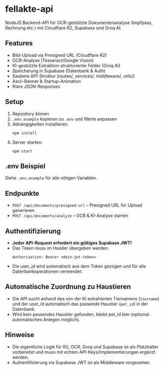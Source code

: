 # fellakte-api

NodeJS Backend-API für OCR-gestützte Dokumentenanalyse (Impfpass, Rechnung etc.) mit Cloudflare R2, Supabase und Groq AI.

## Features
- Bild-Upload via Presigned URL (Cloudflare R2)
- OCR-Analyse (Tesseract/Google Vision)
- KI-gestützte Extraktion strukturierter Felder (Groq AI)
- Speicherung in Supabase (Datenbank & Auth)
- Saubere API-Struktur (routes/, services/, middleware/, utils/)
- Ascii-Banner & Startup-Animation
- Klare JSON-Responses

## Setup
1. Repository klonen
2. `.env.example` kopieren zu `.env` und Werte anpassen
3. Abhängigkeiten installieren:
   ```
   npm install
   ```
4. Server starten:
   ```
   npm start
   ```

## .env Beispiel
Siehe `.env.example` für alle nötigen Variablen.

## Endpunkte
- `POST /api/documents/presigned-url` – Presigned URL für Upload generieren
- `POST /api/documents/analyze` – OCR & KI-Analyse starten

## Authentifizierung
- **Jeder API-Request erfordert ein gültiges Supabase JWT!**
- Das Token muss im Header übergeben werden:
  ```
  Authorization: Bearer <dein-jwt-token>
  ```
- Die user_id wird automatisch aus dem Token gezogen und für alle Datenbankoperationen verwendet.

## Automatische Zuordnung zu Haustieren
- Die API sucht anhand des von der KI extrahierten Tiernamens (`tiername`) und der user_id automatisch das passende Haustier (`pet_id`) in der Datenbank.
- Wird kein passendes Haustier gefunden, bleibt pet_id leer (optional: automatisches Anlegen möglich).

## Hinweise
- Die eigentliche Logik für R2, OCR, Groq und Supabase ist als Platzhalter vorbereitet und muss mit echten API-Keys/Implementierungen ergänzt werden.
- Authentifizierung via Supabase JWT ist als Middleware vorgesehen. 